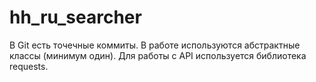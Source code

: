 # hh_ru_searcher
В Git есть точечные коммиты.
В работе используются абстрактные классы (минимум один).
Для работы с API используется библиотека 
requests.
